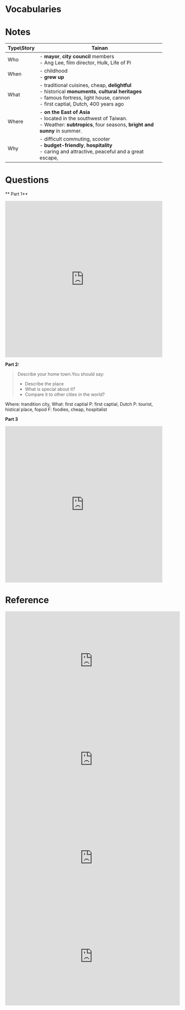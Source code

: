 Vocabularies
=============


Notes
=====

| Type\Story  |  Tainan  | 
|-------------|-----------|
| Who 	| - **mayor**, **city council** members <BR> - Ang Lee, film director, Hulk, Life of Pi |
| When 	| - childhood <BR> - **grew up** |
| What 	| - traditional cuisines, cheap, **delightful** <BR> - historical **monuments**, **cultural heritages**<BR> - famous fortress, light house, cannon <BR> - first captial, Dutch, 400 years ago |
| Where | - **on the East of Asia** <BR> - located in the southwest of Taiwan. <BR> - Weather: **subtropics**, four seasons, **bright and sunny** in summer.|
| Why 	| - difficult commuting, scooter <BR> -  **budget-friendly**, **hospitality** <BR> - caring and attractive, peaceful and a great escape, |

Questions
========
** Part 1**

<iframe src="https://quizlet.com/519906634/flashcards/embed?i=7u4xy&x=1jj1" height="500" width="100%" style="border:0"></iframe>


**Part 2:**


> Describe your home town.You should say:
> -   Describe the place
> -   What is special about it?
> -   Compare it to other cities in the world?

Where: trandition city, 
What: first captial 
P: first captial, Dutch
P: tourist, histical place, fopod
F: foodies, cheap, hospitalist


**Part 3**

<iframe src="https://quizlet.com/521394090/flashcards/embed?i=7u4xy&x=1jj1" height="500" width="100%" style="border:0"></iframe>


Reference
========

<iframe width="560" height="315" src="https://www.youtube.com/embed/qb-m3tEW_as" frameborder="0" allow="accelerometer; autoplay; encrypted-media; gyroscope; picture-in-picture" allowfullscreen></iframe>


<iframe width="560" height="315" src="https://www.youtube.com/embed/XOJFzpykl4k" frameborder="0" allow="accelerometer; autoplay; encrypted-media; gyroscope; picture-in-picture" allowfullscreen></iframe>


<iframe width="560" height="315" src="https://www.youtube.com/embed/9eJyU7Ew2u8" frameborder="0" allow="accelerometer; autoplay; encrypted-media; gyroscope; picture-in-picture" allowfullscreen></iframe>

<iframe width="560" height="315" src="https://www.youtube.com/embed/t5NHnXR_Hrg" frameborder="0" allow="accelerometer; autoplay; encrypted-media; gyroscope; picture-in-picture" allowfullscreen></iframe>




<!--stackedit_data:
eyJoaXN0b3J5IjpbLTk3MjczNDIwM119
-->